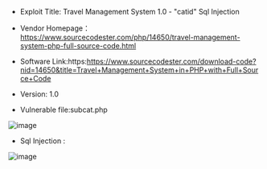 * Exploit Title: Travel Management System 1.0 - "catid" Sql Injection  

* Vendor Homepage：https://www.sourcecodester.com/php/14650/travel-management-system-php-full-source-code.html    
* Software Link:https:https://www.sourcecodester.com/download-code?nid=14650&title=Travel+Management+System+in+PHP+with+Full+Source+Code    

* Version: 1.0    

* Vulnerable file:subcat.php    

![image]()  

* Sql Injection  :    

![image]()  

